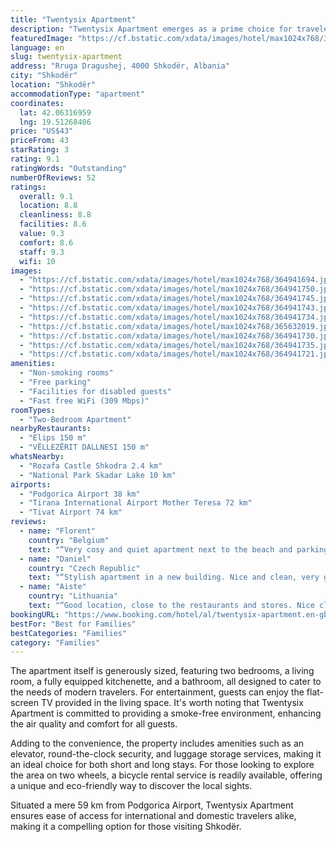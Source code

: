 ```yaml
---
title: "Twentysix Apartment"
description: "Twentysix Apartment emerges as a prime choice for travelers seeking comfort and convenience in Shkodër."
featuredImage: "https://cf.bstatic.com/xdata/images/hotel/max1024x768/364941694.jpg?k=d35ded0d63b69c1f7163b1916c40423fa67345f053f073690c294216bc47a588&o=&hp=1"
language: en
slug: twentysix-apartment
address: "Rruga Dragushej, 4000 Shkodër, Albania"
city: "Shkodër"
location: "Shkodër"
accommodationType: "apartment"
coordinates:
  lat: 42.06316959
  lng: 19.51268406
price: "US$43"
priceFrom: 43
starRating: 3
rating: 9.1
ratingWords: "Outstanding"
numberOfReviews: 52
ratings:
  overall: 9.1
  location: 8.8
  cleanliness: 8.8
  facilities: 8.6
  value: 9.3
  comfort: 8.6
  staff: 9.3
  wifi: 10
images:
  - "https://cf.bstatic.com/xdata/images/hotel/max1024x768/364941694.jpg?k=d35ded0d63b69c1f7163b1916c40423fa67345f053f073690c294216bc47a588&o=&hp=1"
  - "https://cf.bstatic.com/xdata/images/hotel/max1024x768/364941750.jpg?k=f5fa3d410974f8b59b099711bfa9c18394f145e3f98da36869dfc1971478a7b2&o=&hp=1"
  - "https://cf.bstatic.com/xdata/images/hotel/max1024x768/364941745.jpg?k=e388d10d04d6d168b44a00ad87a380ef6e3aa1c12c7afbf8090cdb4addc9b51c&o=&hp=1"
  - "https://cf.bstatic.com/xdata/images/hotel/max1024x768/364941743.jpg?k=8cd1bbac8610463efe3425f693f50e13c108c614cdb1caa8a8e5e49413c79d44&o=&hp=1"
  - "https://cf.bstatic.com/xdata/images/hotel/max1024x768/364941734.jpg?k=4411c32af0542038da6163e0c5391f6ba715edff153b4d419c97e04c13a7a95b&o=&hp=1"
  - "https://cf.bstatic.com/xdata/images/hotel/max1024x768/365632019.jpg?k=53926bdd19624c78ec6f7c3e09648b6b255b8532ce02a129a2deb5c02be6bb4f&o=&hp=1"
  - "https://cf.bstatic.com/xdata/images/hotel/max1024x768/364941730.jpg?k=266086d9fa7746a66810d762c89623b3be0fdac6421deef6d9b8c759c1b8c66e&o=&hp=1"
  - "https://cf.bstatic.com/xdata/images/hotel/max1024x768/364941735.jpg?k=8cc59cf96ae6fd0095a3c17e84f67853adcc2da3fd824eae1a5d23b7358c461c&o=&hp=1"
  - "https://cf.bstatic.com/xdata/images/hotel/max1024x768/364941721.jpg?k=3f8b69d07359c90c6825db617b494fe765a7be19b13f23122f5efc6ec813d025&o=&hp=1"
amenities:
  - "Non-smoking rooms"
  - "Free parking"
  - "Facilities for disabled guests"
  - "Fast free WiFi (309 Mbps)"
roomTypes:
  - "Two-Bedroom Apartment"
nearbyRestaurants:
  - "Elips 150 m"
  - "VËLLEZËRIT DALLNESI 150 m"
whatsNearby:
  - "Rozafa Castle Shkodra 2.4 km"
  - "National Park Skadar Lake 10 km"
airports:
  - "Podgorica Airport 38 km"
  - "Tirana International Airport Mother Teresa 72 km"
  - "Tivat Airport 74 km"
reviews:
  - name: "Florent"
    country: "Belgium"
    text: "“Very cosy and quiet apartment next to the beach and parking which is luxury in Saranda. Great place to stay few days with family, friendly guest.”"
  - name: "Daniel"
    country: "Czech Republic"
    text: "“Stylish apartment in a new building. Nice and clean, very good for families.”"
  - name: "Aiste"
    country: "Lithuania"
    text: "“Good location, close to the restaurants and stores. Nice clean place. Friendly, responsive host.”"
bookingURL: "https://www.booking.com/hotel/al/twentysix-apartment.en-gb.html?aid=8035640"
bestFor: "Best for Families"
bestCategories: "Families"
category: "Families"
---
```


The apartment itself is generously sized, featuring two bedrooms, a living room, a fully equipped kitchenette, and a bathroom, all designed to cater to the needs of modern travelers. For entertainment, guests can enjoy the flat-screen TV provided in the living space. It's worth noting that Twentysix Apartment is committed to providing a smoke-free environment, enhancing the air quality and comfort for all guests.

Adding to the convenience, the property includes amenities such as an elevator, round-the-clock security, and luggage storage services, making it an ideal choice for both short and long stays. For those looking to explore the area on two wheels, a bicycle rental service is readily available, offering a unique and eco-friendly way to discover the local sights.

Situated a mere 59 km from Podgorica Airport, Twentysix Apartment ensures ease of access for international and domestic travelers alike, making it a compelling option for those visiting Shkodër.